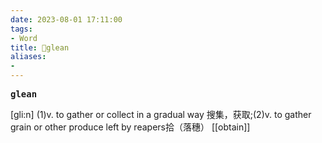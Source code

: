 ```yaml
---
date: 2023-08-01 17:11:00
tags: 
- Word
title: 📖glean
aliases: 
- 
---
```


<pre><strong>glean</strong></pre>

[gli:n]
(1)v. to gather or collect in a gradual way 搜集，获取;(2)v. to gather grain or other produce left by reapers拾（落穗）
[[obtain]]
